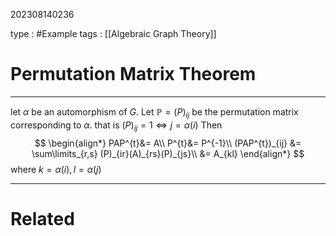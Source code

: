 202308140236

type : #Example
tags : [[Algebraic Graph Theory]]

#  Permutation Matrix Theorem
---
let $\alpha$ be an automorphism of $G$. Let $\mathbb P=(P)_{ij}$ be the permutation matrix corresponding to $\alpha$. that is $(P)_{ij}=1\iff j=\alpha(i)$ 
Then 
$$
\begin{align*}
PAP^{t}&= A\\
P^{t}&= P^{-1}\\
(PAP^{t})_{ij} &= \sum\limits_{r,s} (P)_{ir}(A)_{rs}(P)_{js}\\
&= A_{kl}
\end{align*}
$$
where $k=\alpha(i), l=\alpha(j)$

---
# Related


